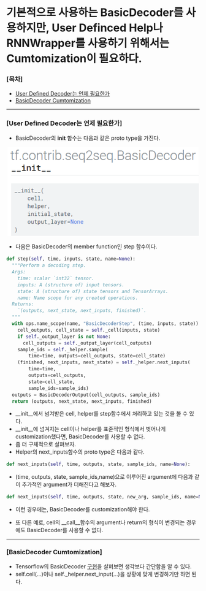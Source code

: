 # 기본적으로 사용하는 BasicDecoder를 사용하지만, User Definced Help나 RNNWrapper를 사용하기 위해서는 Cumtomization이 필요하다.

### [목차]
* [User Defined Decoder는 언제 필요한가](#User-Defined-Decoder는-언제-필요한가)
* [BasicDecoder Cumtomization](#BasicDecoder-Cumtomization)

---


### [User Defined Decoder는 언제 필요한가]
* BasicDecoder의 __init__ 함수는 다음과 같은 proto type을 가진다.
<p align="center"><img width="500" src="BasicDecoder.png" />  </p>

* 다음은 BasicDecoder의 member function인 step 함수이다.
```python
def step(self, time, inputs, state, name=None):
  """Perform a decoding step.
  Args:
    time: scalar `int32` tensor.
    inputs: A (structure of) input tensors.
    state: A (structure of) state tensors and TensorArrays.
    name: Name scope for any created operations.
  Returns:
    `(outputs, next_state, next_inputs, finished)`.
  """
  with ops.name_scope(name, "BasicDecoderStep", (time, inputs, state)):
    cell_outputs, cell_state = self._cell(inputs, state)
    if self._output_layer is not None:
      cell_outputs = self._output_layer(cell_outputs)
    sample_ids = self._helper.sample(
        time=time, outputs=cell_outputs, state=cell_state)
    (finished, next_inputs, next_state) = self._helper.next_inputs(
        time=time,
        outputs=cell_outputs,
        state=cell_state,
        sample_ids=sample_ids)
  outputs = BasicDecoderOutput(cell_outputs, sample_ids)
  return (outputs, next_state, next_inputs, finished)
```

* __init__에서 넘겨받은 cell, helper를 step함수에서 처리하고 있는 것을 볼 수 있다.
* __init__에 넘겨지는 cell이나 helper를 표준적인 형식에서 벗어나게 customization했다면, BasicDecoder를 사용할 수 없다.
* 좀 더 구체적으로 살펴보자.
* Helper의 next_inputs함수의 proto type은 다음과 같다.
```python
def next_inputs(self, time, outputs, state, sample_ids, name=None):
```
* (time, outputs, state, sample_ids,name)으로 이루어진 argument에 다음과 같이 추가적인 argument가 더해진다고 해보자.
```python
def next_inputs(self, time, outputs, state, new_arg, sample_ids, name=None):
```
* 이런 경우에는, BasicDecoder를 customization해야 한다.

* 또 다른 예로, cell의 __call__함수의 argument나 return의 형식이 변경되는 경우에도 BasicDecoder를 사용할 수 없다.

---


### [BasicDecoder Cumtomization]
* Tensorflow의 BasicDecoder [구현](https://github.com/tensorflow/tensorflow/blob/r1.12/tensorflow/contrib/seq2seq/python/ops/basic_decoder.py)을 살펴보면 생각보다 간단함을 알 수 있다.
* self.cell(...)이나 self._helper.next_input(...)을 상황에 맞게 변경하기만 하면 된다.

